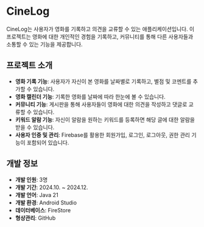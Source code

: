 # CineLog
CineLog는 사용자가 영화를 기록하고 의견을 교류할 수 있는 애플리케이션입니다. 이 프로젝트는 영화에 대한 개인적인 경험을 기록하고, 커뮤니티를 통해 다른 사용자들과 소통할 수 있는 기능을 제공합니다.

## 프로젝트 소개

- **영화 기록 기능**: 사용자가 자신이 본 영화를 날짜별로 기록하고, 별점 및 코멘트를 추가할 수 있습니다.
- **영화 캘린더 기능**: 기록한 영화를 날짜에 따라 한눈에 볼 수 있습니다.
- **커뮤니티 기능**: 게시판을 통해 사용자들이 영화에 대한 의견을 작성하고 댓글로 교류할 수 있습니다.
- **키워드 알람 기능**: 자신이 알람을 원하는 키워드를 등록하면 해당 글에 대한 알람을 받을 수 있습니다.
- **사용자 인증 및 관리**: Firebase를 활용한 회원가입, 로그인, 로그아웃, 권한 관리 기능이 포함되어 있습니다.

## 개발 정보

- **개발 인원**: 3명
- **개발 기간**: 2024.10. ~ 2024.12.
- **개발 언어**: Java 21
- **개발 환경**: Android Studio
- **데이터베이스**: FireStore
- **형상관리**: GitHub

